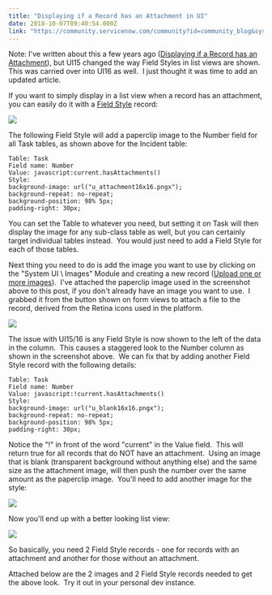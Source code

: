 ```yaml
---
title: "Displaying if a Record has an Attachment in UI"
date: 2018-10-07T09:40:54.000Z
link: "https://community.servicenow.com/community?id=community_blog&sys_id=e51dbd74db4523409d612926ca96193a"
---
```

<p>Note: I&#39;ve written about this a few years ago (<a href="community?id&#61;community_blog&amp;sys_id&#61;a26c6ea1dbd0dbc01dcaf3231f96197c" rel="nofollow">Displaying if a Record has an Attachment</a>), but UI15 changed the way Field Styles in list views are shown.  This was carried over into UI16 as well.  I just thought it was time to add an updated article.</p>
<p>If you want to simply display in a list view when a record has an attachment, you can easily do it with a <a href="https://docs.servicenow.com/bundle/kingston-platform-administration/page/administer/navigation-and-ui/task/t_DefineFieldStyles.html" rel="nofollow">Field Style</a> record:</p>
<p><img src="041df5f4db4523409d612926ca961915.iix" /></p>
<p>The following Field Style will add a paperclip image to the Number field for all Task tables, as shown above for the Incident table:</p>
<pre class="language-javascript"><code>Table: Task
Field name: Number
Value: javascript:current.hasAttachments()
Style:
background-image: url(&#34;u_attachment16x16.pngx&#34;);
background-repeat: no-repeat;
background-position: 98% 5px;
padding-right: 30px;</code></pre>
<p>You can set the Table to whatever you need, but setting it on Task will then display the image for any sub-class table as well, but you can certainly target individual tables instead.  You would just need to add a Field Style for each of those tables.</p>
<p>Next thing you need to do is add the image you want to use by clicking on the &#34;System UI \ Images&#34; Module and creating a new record (<a href="https://docs.servicenow.com/bundle/kingston-platform-user-interface/page/administer/navigation-and-ui/task/t_UploadingMultipleImages.html" rel="nofollow">Upload one or more images</a>).  I&#39;ve attached the paperclip image used in the screenshot above to this post, if you don&#39;t already have an image you want to use.  I grabbed it from the button shown on form views to attach a file to the record, derived from the Retina icons used in the platform.</p>
<p><img src="b07dbdf4db4523409d612926ca961943.iix" /></p>
<p>The issue with UI15/16 is any Field Style is now shown to the left of the data in the column.  This causes a staggered look to the Number column as shown in the screenshot above.  We can fix that by adding another Field Style record with the following details:</p>
<pre class="language-javascript"><code>Table: Task
Field name: Number
Value: javascript:!current.hasAttachments()
Style:
background-image: url(&#34;u_blank16x16.pngx&#34;);
background-repeat: no-repeat;
background-position: 98% 5px;
padding-right: 30px;</code></pre>
<p>Notice the &#34;!&#34; in front of the word &#34;current&#34; in the Value field.  This will return true for all records that do NOT have an attachment.  Using an image that is blank (transparent background without anything else) and the same size as the attachment image, will then push the number over the same amount as the paperclip image.  You&#39;ll need to add another image for the style:</p>
<p><img src="ad44ca3cdbc1ebc4feb1a851ca961908.iix" /></p>
<p>Now you&#39;ll end up with a better looking list view:</p>
<p><img src="a39c79b4db4523409d612926ca96193e.iix" /></p>
<p>So basically, you need 2 Field Style records - one for records with an attachment and another for those without an attachment.</p>
<p>Attached below are the 2 images and 2 Field Style records needed to get the above look.  Try it out in your personal dev instance.</p>